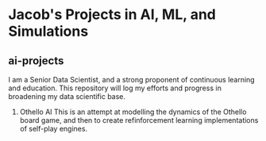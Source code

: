 # Jacob's Projects in AI, ML, and Simulations
## ai-projects

I am a Senior Data Scientist, and a strong proponent of continuous learning and education. This repository will log my efforts and progress in broadening my data scientific base.

1) Othello AI
This is an attempt at modelling the dynamics of the Othello board game, and then to create refinforcement learning implementations of self-play engines.